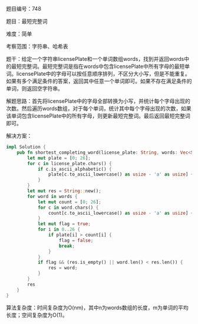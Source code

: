 题目编号：748

题目：最短完整词

难度：简单

考察范围：字符串、哈希表

题干：给定一个字符串licensePlate和一个单词数组words，找到并返回words中的最短完整词。最短完整词是指在words中包含licensePlate中所有字母的最短单词。licensePlate中的字母可以按任意顺序排列，不区分大小写，但是不能重复。如果有多个满足条件的答案，返回其中任意一个单词即可。如果不存在满足条件的单词，则返回空字符串。

解题思路：首先将licensePlate中的字母全部转换为小写，并统计每个字母出现的次数。然后遍历words数组，对于每个单词，统计其中每个字母出现的次数，如果该单词包含licensePlate中的所有字母，则更新最短完整词。最后返回最短完整词即可。

解决方案：

```rust
impl Solution {
    pub fn shortest_completing_word(license_plate: String, words: Vec<String>) -> String {
        let mut plate = [0; 26];
        for c in license_plate.chars() {
            if c.is_ascii_alphabetic() {
                plate[c.to_ascii_lowercase() as usize - 'a' as usize] += 1;
            }
        }
        let mut res = String::new();
        for word in words {
            let mut count = [0; 26];
            for c in word.chars() {
                count[c.to_ascii_lowercase() as usize - 'a' as usize] += 1;
            }
            let mut flag = true;
            for i in 0..26 {
                if plate[i] > count[i] {
                    flag = false;
                    break;
                }
            }
            if flag && (res.is_empty() || word.len() < res.len()) {
                res = word;
            }
        }
        res
    }
}
```

算法复杂度：时间复杂度为O(nm)，其中n为words数组的长度，m为单词的平均长度；空间复杂度为O(1)。